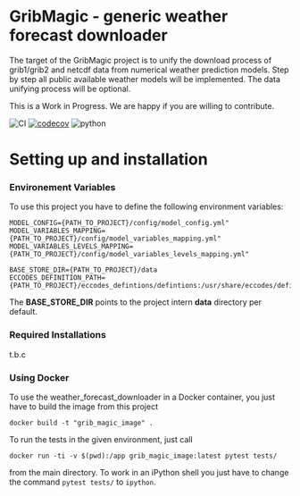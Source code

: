 # GribMagic - generic weather forecast downloader 

The target of the GribMagic project is to unify the download process of grib1/grib2 and netcdf data from numerical weather prediction models. Step by step all public available weather models will be implemented. The data unifying process will be optional. 

This is a Work in Progress. We are happy if you are willing to contribute.

![CI](https://github.com/earthobservations/GribMagic/workflows/CI/badge.svg?branch=main)
[![codecov](https://codecov.io/gh/earthobservations/GribMagic/branch/main/graph/badge.svg)](https://codecov.io/gh/earthobservations/GribMagic)
![python](https://img.shields.io/badge/Python-3.7-green.svg)

# Setting up and installation

### Environement Variables
To use this project you have to define the following environment variables:
```
MODEL_CONFIG={PATH_TO_PROJECT}/config/model_config.yml"
MODEL_VARIABLES_MAPPING={PATH_TO_PROJECT}/config/model_variables_mapping.yml"
MODEL_VARIABLES_LEVELS_MAPPING={PATH_TO_PROJECT}/config/model_variables_levels_mapping.yml"

BASE_STORE_DIR={PATH_TO_PROJECT}/data
ECCODES_DEFINITION_PATH={PATH_TO_PROJECT}/eccodes_defintions/defintions:/usr/share/eccodes/definitions

```
The **BASE_STORE_DIR** points to the project intern **data** directory per default. 

### Required Installations
t.b.c


### Using Docker

To use the weather_forecast_downloader in a Docker container, you just have to build the image from this project

```
docker build -t "grib_magic_image" .
```

To run the tests in the given environment, just call 

```
docker run -ti -v $(pwd):/app grib_magic_image:latest pytest tests/
```
from the main directory. To work in an iPython shell you just have to change the command `pytest tests/` to `ipython`.

 
